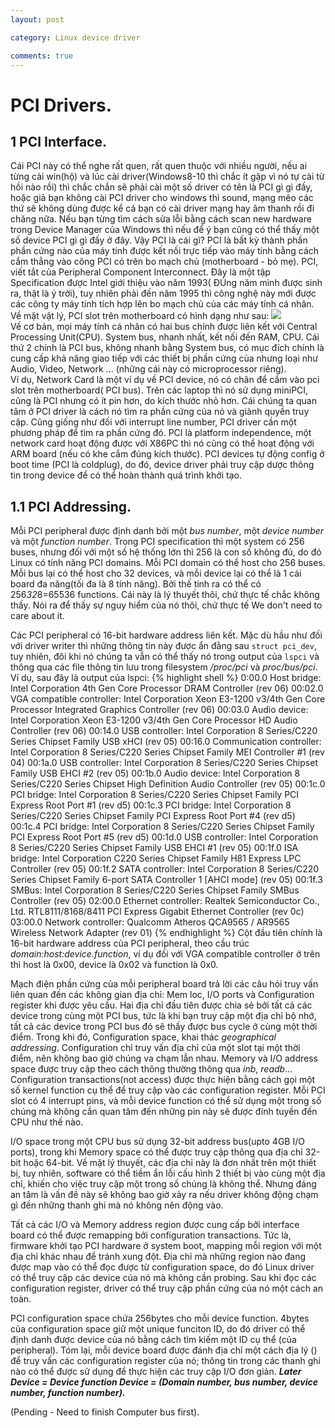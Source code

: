 ```yaml
---
layout: post

category: Linux device driver

comments: true
---
```

# PCI Drivers.

## 1 PCI Interface.
Cái PCI này có thể nghe rất quen, rất quen thuộc với nhiều người, nếu ai từng cài win(hộ) và lúc cài driver(Windows8-10 thì chắc ít gặp vì nó tự cài từ hồi nào rồi) thì chắc chắn sẽ phải cài một số driver có tên là PCI gì gì đấy, hoặc giả bạn không cài PCI driver cho windows thì sound, mạng mẽo các thứ sẽ không dùng được kể cả bạn có cài driver mạng hay âm thanh rồi đi chăng nữa. Nếu bạn từng tìm cách sửa lỗi bằng cách scan new hardware trong Device Manager của Windows thì nếu để ý bạn cũng có thể thấy một số device PCI gì gì đấy ở đây. Vậy PCI là cái gì?
PCI là bất kỳ thành phần phần cứng nào của máy tính được kết nối trực tiếp vào máy tính bằng cách cắm thẳng vào công PCI có trên bo mạch chủ (motherboard - bỏ mẹ). PCI, viết tắt của Peripheral Component Interconnect. Đây là một tập Specification được Intel giới thiệu vào năm 1993( ĐÚng năm mình được sinh ra, thật là ý trời), tuy nhiên phải đến năm 1995 thì công nghệ này mới được các công ty máy tính tích hợp lên bo mạch chủ của các máy tính cá nhân. Về mặt vật lý, PCI slot trên motherboard có hình dạng như sau:
<img src="https://cmeimg-a.akamaihd.net/640/photos.demandstudios.com/getty/article/228/192/493830023.jpg">
<br/>
Về cơ bản, mọi máy tính cá nhân có hai bus chính được liên kết với Central Processing Unit(CPU). System bus, nhanh nhất, kết nối đến RAM, CPU. Cái thứ 2 chính là PCI bus, không nhanh bằng System bus, có mục đích chính là cung cấp khả năng giao tiếp với các thiết bị phần cứng của nhưng loại như Audio, Video, Network ... (những cái này có microprocessor riêng). 
<br/>
Ví dụ, Network Card là một ví dụ về PCI device, nó có chân để cắm vào pci slot trên motherboard( PCI bus). Trên các laptop thì nó sử dụng miniPCI, cũng là PCI nhưng có ít pin hơn, do kích thước nhỏ hơn.
Cái chúng ta quan tâm ở PCI driver là cách nó tìm ra phần cứng của nó và giành quyền truy cập. Cũng giống như đối với interrupt line number, PCI driver cần một phương pháp để tìm ra phần cứng đó.
PCI là platform independence, một network card hoạt động được với X86PC thì nó cũng có thể hoạt động với ARM board (nếu có khe cắm đúng kích thước). PCI devices tự động config ở boot time (PCI là coldplug), do đó, device driver phải truy cập dược thông tin trong device để có thể hoàn thành quá trình khởi tạo.

## 1.1 PCI Addressing.
Mỗi PCI peripheral được định danh bởi một <i>bus number</i>, một <i>device number</i> và một <i>function number</i>. Trong PCI specification thì một system có 256 buses, nhưng đối với một số hệ thống lớn thì 256 là con số không đủ, do đó Linux có tính năng PCI domains. Mỗi PCI domain có thể host cho 256 buses. Mỗi bus lại có thể host cho 32 devices, và mỗi device lại có thể là 1 cái board đa năng(tối đa là 8 tính năng). Bởi thế tính ra có thể có 256*32*8=65536 functions. Cái này là lý thuyết thôi, chứ thực tế chắc không thấy. Nói ra để thấy sự nguy hiểm của nó thôi, chứ thực tế We don't need to care about it.

Các PCI peripheral có 16-bit hardware address liên kết. Mặc dù hầu như đối với driver writer thì những thông tin này được ẩn đằng sau <code>struct pci_dev</code>, tuy nhiên, đôi khi nó chúng ta vẫn có thể thấy nó trong output của <code>lspci</code> và thông qua các file thông tin lưu trong filesystem <i>/proc/pci</i> và <i>proc/bus/pci</i>. 
Ví dụ, sau đây là output của lspci:
{% highlight shell %}
0:00.0 Host bridge: Intel Corporation 4th Gen Core Processor DRAM Controller (rev 06)
00:02.0 VGA compatible controller: Intel Corporation Xeon E3-1200 v3/4th Gen Core Processor Integrated Graphics Controller (rev 06)
00:03.0 Audio device: Intel Corporation Xeon E3-1200 v3/4th Gen Core Processor HD Audio Controller (rev 06)
00:14.0 USB controller: Intel Corporation 8 Series/C220 Series Chipset Family USB xHCI (rev 05)
00:16.0 Communication controller: Intel Corporation 8 Series/C220 Series Chipset Family MEI Controller #1 (rev 04)
00:1a.0 USB controller: Intel Corporation 8 Series/C220 Series Chipset Family USB EHCI #2 (rev 05)
00:1b.0 Audio device: Intel Corporation 8 Series/C220 Series Chipset High Definition Audio Controller (rev 05)
00:1c.0 PCI bridge: Intel Corporation 8 Series/C220 Series Chipset Family PCI Express Root Port #1 (rev d5)
00:1c.3 PCI bridge: Intel Corporation 8 Series/C220 Series Chipset Family PCI Express Root Port #4 (rev d5)
00:1c.4 PCI bridge: Intel Corporation 8 Series/C220 Series Chipset Family PCI Express Root Port #5 (rev d5)
00:1d.0 USB controller: Intel Corporation 8 Series/C220 Series Chipset Family USB EHCI #1 (rev 05)
00:1f.0 ISA bridge: Intel Corporation C220 Series Chipset Family H81 Express LPC Controller (rev 05)
00:1f.2 SATA controller: Intel Corporation 8 Series/C220 Series Chipset Family 6-port SATA Controller 1 [AHCI mode] (rev 05)
00:1f.3 SMBus: Intel Corporation 8 Series/C220 Series Chipset Family SMBus Controller (rev 05)
02:00.0 Ethernet controller: Realtek Semiconductor Co., Ltd. RTL8111/8168/8411 PCI Express Gigabit Ethernet Controller (rev 0c)
03:00.0 Network controller: Qualcomm Atheros QCA9565 / AR9565 Wireless Network Adapter (rev 01)
{% endhighlight %}
Cột đầu tiên chính là 16-bit hardware address của PCI peripheral, theo cầu trúc <i>domain:host:device.function</i>, ví dụ đối với VGA compatible controller ở trên thì host là 0x00, device là 0x02 và function là 0x0.

Mạch điện phần cứng của mỗi peripheral board trả lời các câu hỏi truy vấn liên quan đến các không gian địa chỉ: Mem loc, I/O ports và Configuration register khi được yêu cầu. Hai địa chỉ đầu tiên được chia sẻ bởi tất cả các device trong cùng một PCI bus, tức là khi bạn truy cập một địa chỉ bộ nhớ, tất cả các device trong PCI bus đó sẽ thấy được bus cycle ở cùng một thời điểm. Trong khi đó, Configuration space, khai thác <i>geographical addressing</i>. Configuration chỉ truy vấn địa chỉ của một slot tại một thời điểm, nên không bao giờ chúng va chạm lẫn nhau. Memory và I/O address space được truy cập theo cách thông thường thông qua <i>inb</i>, <i>readb</i>... Configuration transactions(not access) được thực hiện bằng cách gọi một số kernel function cụ thể để truy cập vào các configuration register. Mỗi PCI slot có 4 interrupt pins, và mỗi device function có thể sử dụng một trong số chúng mà không cần quan tâm đến những pin này sẽ được đính tuyền đến CPU như thế nào.

I/O space trong một CPU bus sử dụng 32-bit address bus(upto 4GB I/O ports), trong khi Memory space có thể được truy cập thông qua địa chỉ 32-bit hoặc 64-bit. Về mặt lý thuyết, các địa chỉ này là đơn nhất trên một thiết bị, tuy nhiên, software có thể tiềm ẩn lỗi cấu hình 2 thiết bị vào cùng một địa chỉ, khiến cho việc truy cập một trong số chúng là không thể. Nhưng đáng an tâm là vấn đề này sẽ không bao giờ xảy ra nếu driver không động chạm gì đến những thanh ghi mà nó không nên động vào. 

Tất cả các I/O và Memory address region được cung cấp bởi interface board có thể được remapping bởi configuration transactions. Tức là, firmware khởi tạo PCI hardware ở system boot, mapping mỗi region với một địa chỉ khác nhau để tránh xung đột. Địa chỉ mà những region nào đang được map vào có thể đọc được từ configuration space, do đó Linux driver có thể truy cập các device của nó mà không cần probing. Sau khi đọc các configuration register, driver có thể truy cập phần cứng của nó một cách an toàn.

PCI configuration space chứa 256bytes cho mỗi device function. 4bytes của configuration space giữ một unique funciton ID, do đó driver có thể định danh được device của nó bằng cách tìm kiếm một ID cụ thể (của peripheral). Tóm lại, mỗi device board được đánh địa chỉ một cách địa lý () để truy vấn các configuration register của nó; thông tin trong các thanh ghi nào có thể được sử dụng để thực hiện các truy cập I/O đơn giản.
<b><i>
Later 
Device = Device function
Device = (Domain number, bus number, device number, function number).
</i></b>

(Pending - Need to finish Computer bus first).